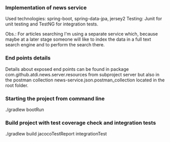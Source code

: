 ### Implementation of news service ###

Used technologies: spring-boot, spring-data-jpa, jersey2
Testing: Junit for unit testing and TestNG for integration tests.

Obs.: For articles searching I'm using a separate service which, because maybe at a later stage someone will like to index
the data in a full text search engine and to perform the search there.

### End points details ###

Details about exposed end points can be found in package com.github.atdi.news.server.resources from subproject server
but also in the postman collection news-service.json.postman_collection located in the root folder.

### Starting the project from command line ###

./gradlew bootRun

### Build project with test coverage check and integration tests ###

./gradlew build jacocoTestReport integrationTest
